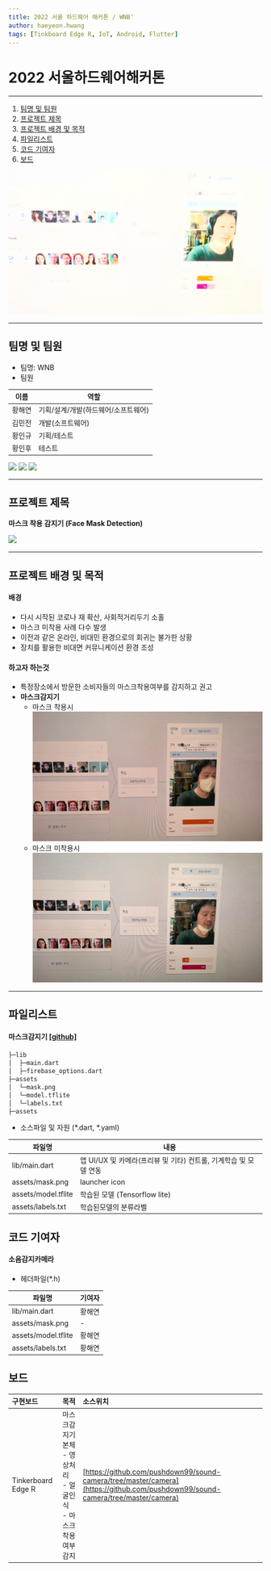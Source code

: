 ```yaml
---
title: 2022 서울 하드웨어 해커톤 / WNB' 
author: haeyeon.hwang
tags: [Tinkboard Edge R, IoT, Android, Flutter]
---
```


# 2022 서울하드웨어해커톤 
---
1. [팀명 및 팀원](#팀명-및-팀원)
2. [프로젝트 제목](#프로젝트-제목) 
3. [프로젝트 배경 및 목적](#프로젝트-배경-및-목적)
5. [파일리스트](#파일리스트)
6. [코드 기여자](#코드-기여자)
7. [보드](#보드)

[![Watch the video](images/t2.jpg)](images/teach.mp4)


---

## 팀명 및 팀원
- 팀명: WNB
- 팀원 
   
이름|역할
---|---
황해연|기획/설계/개발(하드웨어/소프트웨어)
김민전|개발(소프트웨어)
황인규|기획/테스트
황인후|테스트

![](images/m1.jpg)
![](images/mt1.jpg)
![](images/mt2.jpg)

---

## 프로젝트 제목

**마스크 착용 감지기 (Face Mask Detection)**

![](images/m2.jpg)

---

## 프로젝트 배경 및 목적 
#### 배경
- 다시 시작된 코로나 재 확산, 사회적거리두기 소홀
- 마스크 미착용 사례 다수 발생
- 이전과 같은 온라인, 비대민 환경으로의 회귀는 불가한 상황
- 장치를 활용한 비대면 커뮤니케이션 환경 조성

#### 하고자 하는것
- 특정장소에서 방문한 소비자들의 마스크착용여부를 감지하고 권고
- **마스크감지기**
    - 마스크 착용시
![](images/mask.jpg)
    - 마스크 미착용시
![](images/nomask.jpg)

---

## 파일리스트
  
#### 마스크감지기 [[github]](https://github.com/pushdown99/face_mask_detect)
~~~console
├─lib
│  ├─main.dart
│  ├─firebase_options.dart
├─assets
│  └─mask.png
│  └─model.tflite
│  └─labels.txt
├─assets
~~~

- 소스파일 및 자원 (*.dart, *.yaml)

파일명|내용
---|---
lib/main.dart|앱 UI/UX 및 카메라(프리뷰 및 기타) 컨트롤, 기계학습 및 모델 연동 
assets/mask.png|launcher icon
assets/model.tflite|학습된 모델 (Tensorflow lite)
assets/labels.txt|학습된모델의 분류라벨

## 코드 기여자 

#### 소음감지카메라

- 헤더파일(*.h)

파일명|기여자
---|---
lib/main.dart|황해연 
assets/mask.png|-
assets/model.tflite|황해연
assets/labels.txt|황해연

## 보드 

구현보드|목적|소스위치
:---|:---|:---
Tinkerboard Edge R|마스크감지기본체</br>- 영상처리</br>- 얼굴인식</br>- 마스크착용여부감지|[https://github.com/pushdown99/sound-camera/tree/master/camera](https://github.com/pushdown99/sound-camera/tree/master/camera)  


